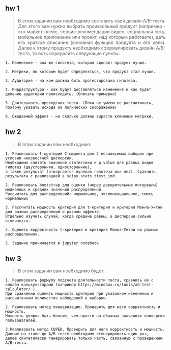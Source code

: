 ## hw 1
<blockquote>
  <p align="justify">В этом задании вам необходимо составить свой дизайн A/B-теста. Для этого вам нужно выбрать произвольный продукт (например - это маркет-плейс, сервис рекомендации видео, социальная сеть, мобильное приложение или проект, над которым работаете), дать его краткое описание (основная функция продукта и его цель). Далее к этому продукту необходимо сформулировать дизайн A/B-теста, то есть определить следующие пункты:</p>
</blockquote>
    
    1. Изменение - она же гипотеза, которая сделает продукт лучше.
    
    2. Метрики, по которым будет определяться, что продукт стал лучше.
    
    3. Аудитория - на ком должна быть протестирована гипотеза.
    
    4. Инфраструктура - как будут доставляться изменения и как будет деление аудитории происходить. (Описать примерно)
    
    5. Длительность проведения теста. (Пока не умеем ее рассчитывать, поэтому указать исходя из логических соображение)
    
    6. Ожидаемый эффект - на сколько должны вырасти ключевые метрики.

## hw 2
<blockquote>
  <p align="justify">В этом задании вам необходимо:</p>
</blockquote>
    
    1. Реализовать t-критерий Стьюдента для 2 независимых выборок при условии неизвестной дисперсии. 
    Необходимо считать значение статистики и p_value для разных видов гипотез (двусторонняя, односторонние), 
    а также результат (отвергается нулевая гипотеза или нет). Сравнить результаты с реализацией в scipy.stats.ttest_ind.
    
    2. Реализовать bootstrap для оценки (через доверительные интервалы) медианных и средних значений распределений. 
    Рассчитать для распределений: нормальное, экспоненциальное, смесь нормальных
    
    3. Рассчитать мощность критерия для t-критерия и критерия Манна-Уитни для разных распределений и разном эффекте. 
    Отдельно изучить случай, когда средние равны, а дисперсии сильно отличаются.
    
    4. Оценить корректность t-критерия и критерия Манна-Уитни на разных распределениях.
    
    5. Задание принимается в jupyter notebook

## hw 3
<blockquote>
  <p align="justify">В этом задании вам необходимо будет:</p>
</blockquote>

    1. Реализовать формулу подсчета длительности теста, сравнить ее с онлайн калькуляторами (например https://mindbox.ru/tools/ab-test-calculator/ ). 
    При сравнении оценить мощность критерия при указанном изменении и рассчитанном количестве наблюдений в выборке. 
    
    2. Реализовать метод линеаризации. Проверить для него корректность и мощность. 
    Мощность должна быть больше, чем просто на обычных значениях конверсии пользователей.
    
    3.Реализовать метод CUPED. Проверить для него корректность и мощность. 
    Данные на этапе до A/B тесте необходимо сгенерировать один раз, 
    далее синтетически генерировать только часть, связанную с проведением A/B-теста.
